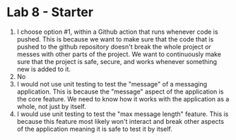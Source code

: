 # Lab 8 - Starter
1) I choose option #1, within a Github action that runs whenever code is pushed. This is because we want to make sure that the code that is pushed to the github repository doesn't break the whole project or messes with other parts of the project. We want to continuously make sure that the project is safe, secure, and works whenever something new is added to it.
2) No
3) I would not use unit testing to test the "message" of a messaging application. This is because the "message" aspect of the application is the core feature. We need to know how it works with the application as a whole, not just by itself. 
4) I would use unit testing to test the "max message length" feature. This is because this feature most likely won't interact and break other aspects of the application meaning it is safe to test it by itself. 